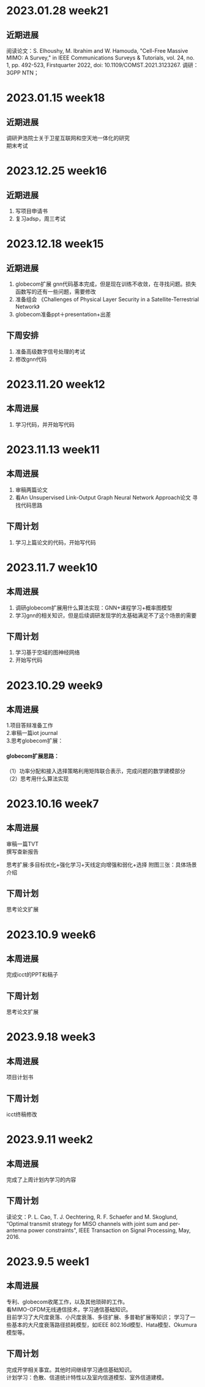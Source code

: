# 2023.01.28 week21
## 近期进展  
阅读论文：S. Elhoushy, M. Ibrahim and W. Hamouda, "Cell-Free Massive MIMO: A Survey," in IEEE Communications Surveys & Tutorials, vol. 24, no. 1, pp. 492-523, Firstquarter 2022, doi: 10.1109/COMST.2021.3123267.
调研：3GPP NTN；
# 2023.01.15 week18
## 近期进展  
调研尹浩院士关于卫星互联网和空天地一体化的研究  
期末考试
# 2023.12.25 week16
## 近期进展  
1. 写项目申请书
2. 复习adsp，周三考试

# 2023.12.18 week15
## 近期进展  
1. globecom扩展 gnn代码基本完成，但是现在训练不收敛，在寻找问题。损失函数写的还有一些问题，需要修改
2. 准备组会 《Challenges of Physical Layer Security in a Satellite-Terrestrial Network》
3. globecom准备ppt＋presentation+出差
## 下周安排
1. 准备高级数字信号处理的考试
2. 修改gnn代码

# 2023.11.20 week12
## 本周进展  
1. 学习代码，并开始写代码

# 2023.11.13 week11
## 本周进展  
1. 审稿两篇论文
2. 看An Unsupervised Link-Output Graph Neural Network Approach论文 寻找代码思路
## 下周计划  
1. 学习上篇论文的代码，开始写代码

# 2023.11.7 week10
## 本周进展  
1. 调研globecom扩展用什么算法实现：GNN+课程学习+概率图模型
2. 学习gnn的相关知识，但是后续调研发现学的太基础满足不了这个场景的需要
## 下周计划  
1. 学习基于空域的图神经网络
2. 开始写代码

# 2023.10.29 week9
## 本周进展
1.项目答辩准备工作   
2.审稿一篇iot journal  
3.思考globecom扩展：   
#### globecom扩展思路：  
（1）功率分配和接入选择策略利用矩阵联合表示，完成问题的数学建模部分  
（2）思考用什么算法实现   
<!--![model](https://github.com/UNIC-Lab/Weekly-Report/blob/main/2023-Autumn/Group-1/Zhaowei-Wang/fig/gc_1.jpg)-->

# 2023.10.16 week7
## 本周进展
  审稿一篇TVT  
  撰写查新报告  
  
  思考扩展:多目标优化+强化学习+天线定向增强和弱化+选择
  附图三张：具体场景介绍
<!--   ![model](https://github.com/UNIC-Lab/Weekly-Report/blob/main/2023-Autumn/Group-1/Zhaowei-Wang/fig/m_0.jpg)
    ![model](https://github.com/UNIC-Lab/Weekly-Report/blob/main/2023-Autumn/Group-1/Zhaowei-Wang/fig/m_1.jpg)
    ![model](https://github.com/UNIC-Lab/Weekly-Report/blob/main/2023-Autumn/Group-1/Zhaowei-Wang/fig/m_2.jpg)-->
    
## 下周计划
  思考论文扩展
  

# 2023.10.9 week6
## 本周进展
  完成icct的PPT和稿子
## 下周计划
  思考论文扩展
  
# 2023.9.18 week3
## 本周进展
  项目计划书
## 下周计划
  icct终稿修改
  
# 2023.9.11 week2
## 本周进展
  完成了上周计划内学习的内容
## 下周计划
  读论文：P. L. Cao, T. J. Oechtering, R. F. Schaefer and M. Skoglund, “Optimal transmit strategy for MISO channels with joint sum and per-antenna power constraints", IEEE Transaction on Signal Processing, May, 2016.

# 2023.9.5 week1
## 本周进展
  专利、globecom收尾工作，以及其他琐碎的工作。  
  看MIMO-OFDM无线通信技术，学习通信基础知识。  
  目前学习了大尺度衰落、小尺度衰落、多径扩展、多普勒扩展等知识；
  学习了一些基本的大尺度衰落路径损耗模型，如IEEE 802.16d模型、Hata模型、Okumura模型等。
## 下周计划
  完成开学相关事宜。其他时间继续学习通信基础知识。  
  计划学习：色散、信道统计特性以及室内信道模型、室外信道建模。   


  
